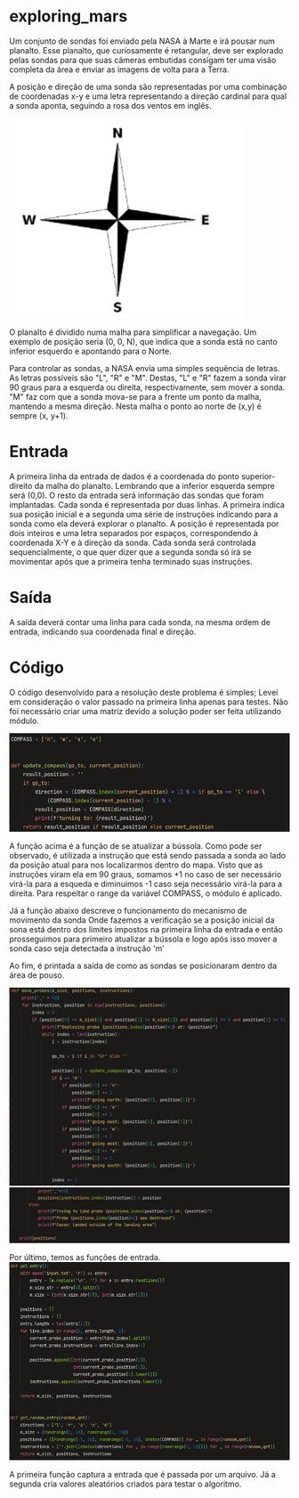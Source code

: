 # exploring_mars
Um conjunto de sondas foi enviado pela NASA à Marte e irá pousar num planalto. Esse planalto, que curiosamente é retangular, deve ser explorado pelas sondas para que suas câmeras embutidas consigam ter uma visão completa da área e enviar as imagens de volta para a Terra.

A posição e direção de uma sonda são representadas por uma combinação de
coordenadas x-y e uma letra representando a direção cardinal para qual a sonda
aponta, seguindo a rosa dos ventos em inglês.

![img.png](img.png)

O planalto é dividido numa malha para simplificar a navegação. Um exemplo de
posição seria (0, 0, N), que indica que a sonda está no canto inferior esquerdo e
apontando para o Norte.

Para controlar as sondas, a NASA envia uma simples sequência de letras. As letras
possíveis são "L", "R" e "M". Destas, "L" e "R" fazem a sonda virar 90 graus para a 
esquerda ou direita, respectivamente, sem mover a sonda. "M" faz com que a sonda
mova-se para a frente um ponto da malha, mantendo a mesma direção.
Nesta malha o ponto ao norte de (x,y) é sempre (x, y+1).

# Entrada

A primeira linha da entrada de dados é a coordenada do ponto superior-direito da
malha do planalto. Lembrando que a inferior esquerda sempre será (0,0).
O resto da entrada será informação das sondas que foram implantadas. Cada sonda é
representada por duas linhas. A primeira indica sua posição inicial e a segunda uma
série de instruções indicando para a sonda como ela deverá explorar o planalto.
A posição é representada por dois inteiros e uma letra separados por espaços,
correspondendo à coordenada X-Y e à direção da sonda. Cada sonda será controlada
sequencialmente, o que quer dizer que a segunda sonda só irá se movimentar após
que a primeira tenha terminado suas instruções.

# Saída

A saída deverá contar uma linha para cada sonda, na mesma ordem de entrada,
indicando sua coordenada final e direção.

# Código

O código desenvolvido para a resolução deste problema é simples; 
Levei em consideração o valor passado na primeira linha apenas para testes. Não foi necessário criar uma
matriz devido a solução poder ser feita utilizando módulo.

![img_2.png](img_2.png)

A função acima é a função de se atualizar a bússola. Como pode ser observado, é utilizada a instrução que está sendo 
passada a sonda ao lado da posição atual para nos localizarmos dentro do mapa.
Visto que as instruções viram ela em 90 graus, somamos +1 no caso de ser necessário virá-la para a esqueda e diminuimos -1
caso seja necessário virá-la para a direita.
Para respeitar o range da variável COMPASS, o módulo é aplicado.

Já a função abaixo descreve o funcionamento do mecanismo de movimento da sonda
Onde fazemos a verificação se a posição inicial da sona está dentro dos limites impostos na primeira linha da entrada
 e então prosseguimos para primeiro atualizar a bússola e logo após isso mover a sonda caso seja detectada a instrução 'm'

Ao fim, é printada a saída de como as sondas se posicionaram dentro da área de pouso.

![img_3.png](img_3.png)
![img_4.png](img_4.png)

Por último, temos as funções de entrada. 
![img_6.png](img_6.png)

A primeira função captura a entrada que é passada por um arquivo.
Já a segunda cria valores aleatórios criados para testar o algoritmo.
